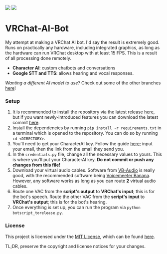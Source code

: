 [![](https://img.shields.io/github/license/tuckerisapizza/VRChat-AI-Bot)](LICENSE) [![](https://img.shields.io/discord/1251927684313776219?label=Discord&logo=discord)](https://discord.com/invite/YdKaGRQ7th)

# VRChat-AI-Bot

My attempt at making a VRChat AI bot. I'd say the result is extremely good.
Runs on practically any hardware, including integrated graphics, as long as the hardware can run VRChat desktop with at least 15 FPS. This is a result of all processing done remotely.

 - **Character AI**: custom chatbots and conversations
 - **Google STT and TTS**: allows hearing and vocal responses.

*Wanting a different AI model to use?* Check out some of the other branches [here](https://github.com/tuckerisapizza/VRChat-AI-Bot/branches)!

### Setup

1. It is recommended to install the repository via the latest release [here](https://github.com/tuckerisapizza/VRChat-AI-Bot/releases/latest), but if you want newly-introduced features you can download the latest commit [here](https://github.com/tuckerisapizza/VRChat-AI-Bot/archive/refs/heads/main.zip).
2. Install the dependencies by running `pip install -r requirements.txt` in a terminal which is opened to the repository. You can do so by running `cd <DIRECTORY>`.
3. You'll need to get your CharacterAI key. Follow the guide [here](https://docs.kram.cat/auth.html); input your email, then the link from the email they send you.
4. In the `credentials.py` file, change all the necessary values to yours. This is where you'll put your CharacterAI key. **Do not commit or push any changes from this file!**
5. Download your virtual audio cables. Software from [VB-Audio](https://vb-audio.com/Cable/index.htm) is really good, with the recommended software being [Voicemeeter Banana](https://vb-audio.com/Voicemeeter/banana.htm). However, any software works as long as you can route **2** virtual audio cables.
6. Route one VAC from the **script's output** to **VRChat's input**; this is for the bot's speech. Route the other VAC from the **script's input** to **VRChat's output**; this is for the bot's hearing.
7. Once everything is set up, you can run the program via `python botscript_torelease.py`.

### License

This project is licensed under the [MIT License](https://opensource.org/license/mit), which can be found [here](./License).

TL;DR, preserve the copyright and license notices for your changes.
